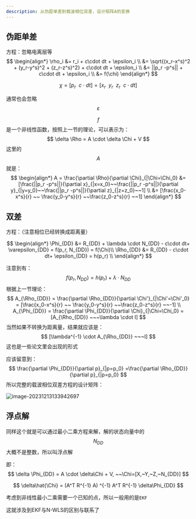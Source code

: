 ```yaml
---
description: 从伪距单差到载波相位双差，设计矩阵A的变换
---
```


## 伪距单差

方程：忽略电离层等
$$
\begin{align*}
\rho_i &= r_i + c\cdot dt + \epsilon_i \\
 &= \sqrt{(x_r-x^s)^2 + (y_r-y^s)^2 + (z_r-z^s)^2} + c\cdot dt + \epsilon_i \\
 &= ||p_r -p^s|| + c\cdot dt + \epsilon_i \\
 &= f(\chi)
\end{align*}
$$

$$
\chi = [p_r ~~c\cdot dt] = [x_r~~y_r~~z_r~~c\cdot dt]
$$

通常也会忽略$$\varepsilon$$

$$f$$是一个非线性函数，按照上一节的理论，可以表示为：
$$
\delta \Rho = A \cdot \delta \Chi + V
$$
这里的$$A$$ 就是：
$$
\begin{align*}
A = \frac{\partial \Rho}{\partial \Chi}_{|\Chi=\Chi_0} &= [\frac{||p_r -p^s||}{\partial x}_{|x=x_0}~~\frac{||p_r -p^s||}{\partial y}_{|y=y_0}~~\frac{||p_r -p^s||}{\partial z}_{|z=z_0}~~1] \\
&= [\frac{x_0-x^s}{r} ~~ \frac{y_0-y^s}{r} ~~\frac{z_0-z^s}{r} ~~1]
\end{align*}
$$

## 双差

方程：（注意相位已经转换成距离量）

$$
\begin{align*}
\Phi_{DD} &= R_{DD} + \lambda \cdot N_{DD} -  c\cdot dt+ \varepsilon_{DD} = f(p_r, N_{DD}) = f(\Chi)\\
\Rho_{DD} &= R_{DD} -  c\cdot dt+ \epsilon_{DD} = h(p_r) \\
\end{align*}
$$

注意到有：
$$
f(p_r, N_{DD}) = h(p_r)+ \lambda \cdot N_{DD}
$$
根据上一节理论：
$$
A_{\Rho_{DD}} = \frac{\partial \Rho_{DD}}{\partial \Chi'}_{|\Chi'=\Chi'_0} = [\frac{x_0-x^s}{r} ~~ \frac{y_0-y^s}{r} ~~\frac{z_0-z^s}{r} ~~-1] \\
A_{\Phi_{DD}} = \frac{\partial \Phi_{DD}}{\partial \Chi}_{|\Chi=\Chi_0} = [A_{\Rho_{DD}} ~~~\lambda \cdot I]
$$
当然如果不转换为距离量，结果就应该是：
$$
[\lambda^{-1} \cdot A_{\Rho_{DD}} ~~~I]
$$
这也是一些论文里会出现的形式

应该留意到：
$$
\frac{\partial \Phi_{DD}}{\partial p}_{|p=p_0} =\frac{\partial \Rho_{DD}}{\partial p}_{|p=p_0}
$$
所以完整的载波相位双差方程的设计矩阵：

<img src="https://cdn.jsdelivr.net/gh/zvictorliu/typoraPics@main/img/2023/12/13/95d6b0d1cc35a9377cfa99fe3b536add-image-20231213133942697-cf121b.png" alt="image-20231213133942697" style="zoom:100%;" />

## 浮点解

同样这个就是可以通过最小二乘方程来解，解的状态向量中的$$N_{DD}$$大概不是整数，所以叫浮点解

即：
$$
\delta \Phi_{DD} = A \cdot \delta\Chi + V, ~~\Chi=[X,~Y,~Z,~N_{DD}]
$$

$$
\delta\hat{\Chi} = (A^T R^{-1} A) ^{-1} A^T R^{-1} \delta\Phi_{DD}
$$

考虑到非线性最小二乘需要一个已知的点，所以一般用的是`EKF`

这就涉及到EKF与N-WLS的区别与联系了

